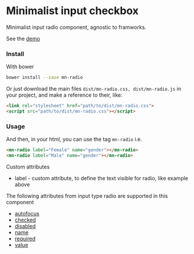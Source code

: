 # Minimalist input checkbox

Minimalist input radio component, agnostic to framworks.

See the [demo](http://codepen.io/darlanmendonca/full/ZpQvLW)

<!-- [![preview demo](https://raw.githubusercontent.com/minimalist-components/mn-radio/master/sources/example/mn-radio.gif)](http://codepen.io/darlanmendonca/full/akgXQq)  -->

### Install

With bower

```sh
bower install --save mn-radio
```

Or just download the main files ```dist/mn-radio.css, dist/mn-radio.js``` in your project, and make a reference to their, like:

```html
<link rel="stylesheet" href="path/to/dist/mn-radio.css">
<script src="path/to/dist/mn-radio.css"></script>
```

### Usage

And then, in your html, you can use the tag ```mn-radio``` i.e.

```html
<mn-radio label="Female" name="gender"></mn-radio>
<mn-radio label="Male" name="gender"></mn-radio>
```

Custom attributes

- label - custom attribute, to define the text visible for radio, like example above

The following attributes from input type radio are supported in this component


- [autofocus](http://www.w3schools.com/tags/att_input_autofocus.asp)
- [checked](http://www.w3schools.com/tags/att_input_checked.asp)
- [disabled](http://www.w3schools.com/tags/att_input_disabled.asp)
- [name](http://www.w3schools.com/tags/att_input_name.asp)
- [required](http://www.w3schools.com/tags/att_input_required.asp)
- [value](http://www.w3schools.com/tags/att_input_value.asp)
